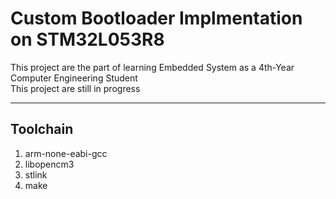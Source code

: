 # Custom Bootloader Implmentation on STM32L053R8

This project are the part of learning Embedded System as a 4th-Year Computer Engineering Student <br>
This project are still in progress

---

## Toolchain
1. arm-none-eabi-gcc
2. libopencm3
3. stlink
4. make
